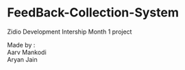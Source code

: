 # FeedBack-Collection-System

Zidio Development Intership Month 1 project<br>

Made by :<br>
      Aarv Mankodi <br>
      Aryan Jain <br>
